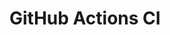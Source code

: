# GitHub Actions CI























































































































































































